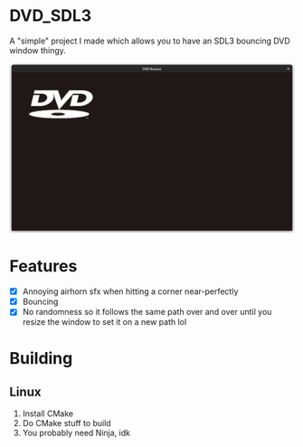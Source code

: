 # DVD_SDL3
A "simple" project I made which allows you to have an SDL3 bouncing DVD window thingy.

![img.png](img.png)

# Features
- [x] Annoying airhorn sfx when hitting a corner near-perfectly
- [x] Bouncing
- [x] No randomness so it follows the same path over and over until you resize the window to set it on a new path lol

# Building
## Linux
1. Install CMake
2. Do CMake stuff to build
3. You probably need Ninja, idk